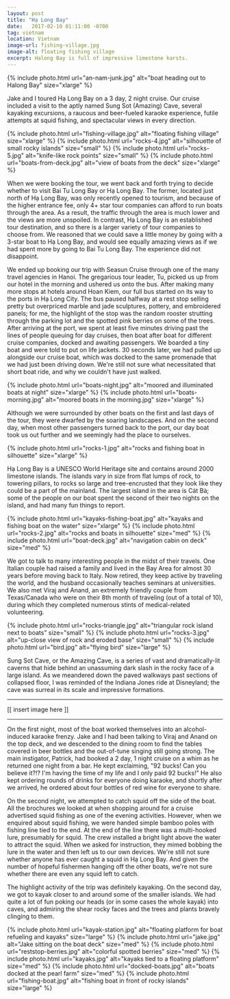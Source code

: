 ```yaml
---
layout: post
title: "Hạ Long Bay"
date:   2017-02-10 01:11:00 -0700
tag: vietnam
location: Vietnam
image-url: fishing-village.jpg
image-alt: floating fishing village
excerpt: Halong Bay is full of impressive limestone karsts.
---
```

<div class='img-gallery'>
{% include photo.html url="an-nam-junk.jpg" alt="boat heading out to Halong Bay" size="xlarge" %}
</div>

Jake and I toured Hạ Long Bay on a 3 day, 2 night cruise. Our cruise included a visit to the aptly named Sung Sot (Amazing) Cave, several kayaking excursions, a raucous and beer-fueled karaoke experience, futile attempts at squid fishing, and spectacular views in every direction.

<div class='img-gallery'>
{% include photo.html url="fishing-village.jpg" alt="floating fishing village" size="xlarge" %}
{% include photo.html url="rocks-4.jpg" alt="silhouette of small rocky islands" size="small" %}
{% include photo.html url="rocks-5.jpg" alt="knife-like rock points" size="small" %}
{% include photo.html url="boats-from-deck.jpg" alt="view of boats from the deck" size="xlarge" %}
</div>

When we were booking the tour, we went back and forth trying to decide whether to visit Bai Tu Long Bay or Hạ Long Bay. The former, located just north of Hạ Long Bay, was only recently opened to tourism, and because of the higher entrance fee, only 4+ star tour companies can afford to run boats through the area. As a result, the traffic through the area is much lower and the views are more unspoiled. In contrast, Hạ Long Bay is an established tour destination, and so there is a larger variety of tour companies to choose from. We reasoned that we could save a little money by going with a 3-star boat to Hạ Long Bay, and would see equally amazing views as if we had spent more by going to Bai Tu Long Bay. The experience did not disappoint.

We ended up booking our trip with Seasun Cruise through one of the many travel agencies in Hanoi. The gregarious tour leader, Tu, picked us up from our hotel in the morning and ushered us onto the bus. After making many more stops at hotels around Hoan Kiem, our full bus started on its way to the ports in Hạ Long City. The bus paused halfway at a rest stop selling pretty but overpriced marble and jade sculptures, pottery, and embroidered panels; for me, the highlight of the stop was the random rooster strutting through the parking lot and the spotted pink berries on some of the trees. After arriving at the port, we spent at least five minutes driving past the lines of people queuing for day cruises, then boat after boat for different cruise companies, docked and awaiting passengers. We boarded a tiny boat and were told to put on life jackets. 30 seconds later, we had pulled up alongside our cruise boat, which was docked to the same promenade that we had just been driving down. We're still not sure what necessitated that short boat ride, and why we couldn't have just walked.

<div class='img-gallery'>
{% include photo.html url="boats-night.jpg" alt="moored and illuminated boats at night" size="xlarge" %}
{% include photo.html url="boats-morning.jpg" alt="moored boats in the morning.jpg" size="xlarge" %}
</div>

Although we were surrounded by other boats on the first and last days of the tour, they were dwarfed by the soaring landscapes. And on the second day, when most other passengers turned back to the port, our day boat took us out further and we seemingly had the place to ourselves.

<div class='img-gallery'>
{% include photo.html url="rocks-1.jpg" alt="rocks and fishing boat in silhouette" size="xlarge" %}
</div>

Hạ Long Bay is a UNESCO World Heritage site and contains around 2000 limestone islands. The islands vary in size from flat lumps of rock, to towering pillars, to rocks so large and tree-encrusted that they look like they could be a part of the mainland. The largest island in the area is Cát Bà; some of the people on our boat spent the second of their two nights on the island, and had many fun things to report.

<div class='img-gallery'>
{% include photo.html url="kayaks-fishing-boat.jpg" alt="kayaks and fishing boat on the water" size="xlarge" %}
{% include photo.html url="rocks-2.jpg" alt="rocks and boats in silhouette" size="med" %}
{% include photo.html url="boat-deck.jpg" alt="navigation cabin on deck" size="med" %}
</div>

We got to talk to many interesting people in the midst of their travels. One Italian couple had raised a family and lived in the Bay Area for almost 30 years before moving back to Italy. Now retired, they keep active by traveling the world, and the husband occasionally teaches seminars at universities. We also met Viraj and Anand, an extremely friendly couple from Texas/Canada who were on their 8th month of traveling (out of a total of 10), during which they completed numerous stints of medical-related volunteering.

<div class='img-gallery'>
{% include photo.html url="rocks-triangle.jpg" alt="triangular rock island next to boats" size="small" %}
{% include photo.html url="rocks-3.jpg" alt="up-close view of rock and eroded base" size="small" %}
{% include photo.html url="bird.jpg" alt="flying bird" size="large" %}
</div>

Sung Sot Cave, or the Amazing Cave, is a series of vast and dramatically-lit caverns that hide behind an unassuming dark slash in the rocky face of a large island. As we meandered down the paved walkways past sections of collapsed floor, I was reminded of the Indiana Jones ride at Disneyland; the cave was surreal in its scale and impressive formations.

---

[[ insert image here ]]

---

On the first night, most of the boat worked themselves into an alcohol-induced karaoke frenzy. Jake and I had been talking to Viraj and Anand on the top deck, and we descended to the dining room to find the tables covered in beer bottles and the out-of-tune singing still going strong. The main instigator, Patrick, had booked a 2 day, 1 night cruise on a whim as he returned one night from a bar. He kept exclaiming, "92 bucks! Can you believe it?!? I'm having the time of my life and I only paid 92 bucks!" He also kept ordering rounds of drinks for everyone doing karaoke, and shortly after we arrived, he ordered about four bottles of red wine for everyone to share.

On the second night, we attempted to catch squid off the side of the boat. All the brochures we looked at when shopping around for a cruise advertised squid fishing as one of the evening activities. However, when we enquired about squid fishing, we were handed simple bamboo poles with fishing line tied to the end. At the end of the line there was a multi-hooked lure, presumably for squid. The crew installed a bright light above the water to attract the squid. When we asked for instruction, they mimed bobbing the lure in the water and then left us to our own devices. We're still not sure whether anyone has ever caught a squid in Hạ Long Bay. And given the number of hopeful fishermen hanging off the other boats, we're not sure whether there are even any squid left to catch.

The highlight activity of the trip was definitely kayaking. On the second day, we got to kayak closer to and around some of the smaller islands. We had quite a lot of fun poking our heads (or in some cases the whole kayak) into caves, and admiring the shear rocky faces and the trees and plants bravely clinging to them.

<div class='img-gallery'>
{% include photo.html url="kayak-station.jpg" alt="floating platform for boat refueling and kayaks" size="large" %}
{% include photo.html url="jake.jpg" alt="Jake sitting on the boat deck" size="med" %}
{% include photo.html url="reststop-berries.jpg" alt="colorful spotted berries" size="med" %}
{% include photo.html url="kayaks.jpg" alt="kayaks tied to a floating platform" size="med" %}
{% include photo.html url="docked-boats.jpg" alt="boats docked at the pearl farm" size="med" %}
{% include photo.html url="fishing-boat.jpg" alt="fishing boat in front of rocky islands" size="large" %}
</div>
